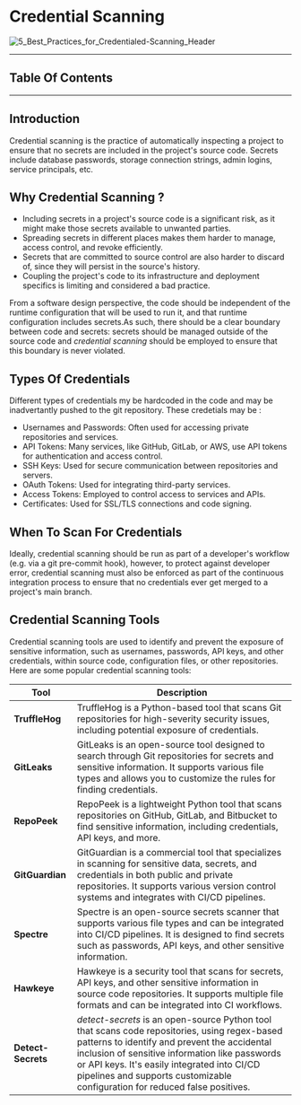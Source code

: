# Credential Scanning
![5_Best_Practices_for_Credentialed-Scanning_Header](https://github.com/avengers-p7/Documentation/assets/156056344/893d53ce-758a-418d-905c-07d30749e83c)

***
## Table Of Contents 

***
## Introduction 
Credential scanning is the practice of automatically inspecting a project to ensure that no secrets are included in the project's source code. Secrets include database passwords, storage connection strings, admin logins, service principals, etc.

## Why Credential Scanning ?
+ Including secrets in a project's source code is a significant risk, as it might make those secrets available to unwanted parties.
+ Spreading secrets in different places makes them harder to manage, access control, and revoke efficiently.
+ Secrets that are committed to source control are also harder to discard of, since they will persist in the source's history.
+ Coupling the project's code to its infrastructure and deployment specifics is limiting and considered a bad practice.

From a software design perspective, the code should be independent of the runtime configuration that will be used to run it, and that runtime configuration includes secrets.As such, there should be a clear boundary between code and secrets: secrets should be managed outside of the source code and *credential scanning* should be employed to ensure that this boundary is never violated.

## Types Of Credentials 
Different types of credentials my be hardcoded in the code and may be inadvertantly pushed to the git repository. These credetials may be :
+ Usernames and Passwords: Often used for accessing private repositories and services.
+ API Tokens: Many services, like GitHub, GitLab, or AWS, use API tokens for authentication and access control.
+ SSH Keys: Used for secure communication between repositories and servers.
+ OAuth Tokens: Used for integrating third-party services.
+ Access Tokens: Employed to control access to services and APIs.
+ Certificates: Used for SSL/TLS connections and code signing.

## When To Scan For Credentials
Ideally, credential scanning should be run as part of a developer's workflow (e.g. via a git pre-commit hook), however, to protect against developer error, credential scanning must also be enforced as part of the continuous integration process to ensure that no credentials ever get merged to a project's main branch.

## Credential Scanning Tools 
Credential scanning tools are used to identify and prevent the exposure of sensitive information, such as usernames, passwords, API keys, and other credentials, within source code, configuration files, or other repositories. Here are some popular credential scanning tools:

| **Tool** | **Description** |
| -------- | --------------- |
| **TruffleHog** | TruffleHog is a Python-based tool that scans Git repositories for high-severity security issues, including potential exposure of credentials. |
| **GitLeaks** | GitLeaks is an open-source tool designed to search through Git repositories for secrets and sensitive information. It supports various file types and allows you to customize the rules for finding credentials. |
| **RepoPeek** | RepoPeek is a lightweight Python tool that scans repositories on GitHub, GitLab, and Bitbucket to find sensitive information, including credentials, API keys, and more. |
| **GitGuardian** | GitGuardian is a commercial tool that specializes in scanning for sensitive data, secrets, and credentials in both public and private repositories. It supports various version control systems and integrates with CI/CD pipelines. |
| **Spectre** | Spectre is an open-source secrets scanner that supports various file types and can be integrated into CI/CD pipelines. It is designed to find secrets such as passwords, API keys, and other sensitive information. |
| **Hawkeye** | Hawkeye is a security tool that scans for secrets, API keys, and other sensitive information in source code repositories. It supports multiple file formats and can be integrated into CI workflows. |
| **Detect-Secrets** | *detect-secrets* is an open-source Python tool that scans code repositories, using regex-based patterns to identify and prevent the accidental inclusion of sensitive information like passwords or API keys. It's easily integrated into CI/CD pipelines and supports customizable configuration for reduced false positives. |


